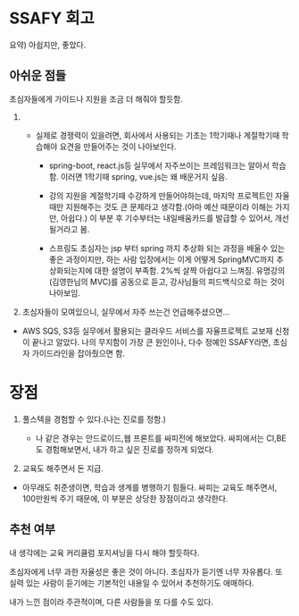 # SSAFY 회고

요약) 아쉽지만, 좋았다.



## 아쉬운 점들

 초심자들에게 가이드나 지원을 조금 더 해줘야 할듯함.

1. - 실제로 경쟁력이 있을려면, 회사에서 사용되는 기초는 1학기때나 계절학기때 학습해야 요견을 만들어주는 것이 나아보인다.
     
     - spring-boot, react.js등 실무에서 자주쓰이는 프레임워크는 알아서 학습함.  이러면 1학기때 spring, vue.js는 왜 배운거지 싶음.
     
     - 강의 지원을 계절학기때 수강하게 만들어야하는데, 마지막 프로젝트인 자율때만 지원해주는 것도 큰 문제라고 생각함.(아마 예산 때문이라 이해는 가지만, 아쉽다.)  이 부분 후 기수부터는 내일배움카드를 발급할 수 있어서, 개선될거라고 봄.
     
     - 스프링도 초심자는 jsp 부터 spring 까지 추상화 되는 과정을 배울수 있는 좋은 과정이지만, 하는 사람 입장에서는 이게 어떻게 SpringMVC까지 추상화되는지에 대한 설명이 부족함. 2%씩 살짝 아쉽다고 느껴짐. 유명강의(김영한님의 MVC)를 공동으로 듣고, 강사님들의 피드백식으로 하는 것이 나아보임.

2.  초심자들이 모여있으니, 실무에서 자주 쓰는건 언급해주셨으면...
   
   - AWS SQS, S3등 실무에서 활용되는 클라우드 서비스를 자율프로젝트 교보재 신청이 끝나고 알았다.  나의 무지함이 가장 큰 원인이나,  다수 정예인 SSAFY라면, 초심자 가이드라인을 잡아줬으면 함.  
     
     

# 장점

1. 풀스텍을 경험할 수 있다.(나는 진로를 정함.)
   
   - 나 같은 경우는 안드로이드,웹 프론트를 싸피전에 해보았다. 싸피에서는 CI,BE 도 경험해보면서, 내가 하고 싶은 진로를 정하게 되었다.

2.  교육도 해주면서 돈 지급.
   
   -  아무래도 취준생이면, 학습과 생계를 병행하기 힘들다. 싸피는 교육도 해주면서, 100만원씩 주기 때문에, 이 부분은 상당한 장점이라고 생각한다.





## 추천 여부

내 생각에는 교육 커리큘럼 포지셔닝을 다시 해야 할듯하다.

초심자에게 너무 과한 자율성은 좋은 것이 아니다.  초심자가 듣기엔 너무 자유롭다. 또 실력 있는 사람이 듣기에는 기본적인 내용일 수 있어서 추천하기도 애매하다.  

 내가 느낀 점이라 주관적이며, 다른 사람들을 또 다를 수도 있다.


